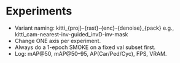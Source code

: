 ﻿# Experiments
- Variant naming: kitti_{proj}-{rast}-{enc}-{denoise}_{pack}
  e.g., kitti_cam-nearest-inv-guided_invD-inv-mask
- Change ONE axis per experiment.
- Always do a 1-epoch SMOKE on a fixed val subset first.
- Log: mAP@50, mAP@50–95, AP(Car/Ped/Cyc), FPS, VRAM.
